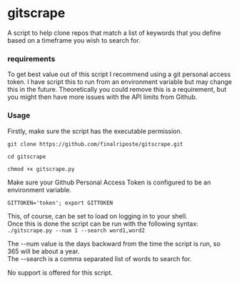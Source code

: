 # gitscrape
A script to help clone repos that match a list of keywords that you define based on a timeframe you wish to search for.

### requirements
To get best value out of this script I recommend using a git personal access token.
I have script this to run from an environment variable but may change this in the future.
Theoretically you could remove this is a requirement, but you might then have more issues with the API limits from Github.

### Usage
Firstly, make sure the script has the executable permission.
```
git clone https://github.com/finalriposte/gitscrape.git
```
```
cd gitscrape
```
```
chmod +x gitscrape.py
```
Make sure your Github Personal Access Token is configured to be an environment variable.  
```
GITTOKEN='token'; export GITTOKEN
```
This, of course, can be set to load on logging in to your shell.  
Once this is done the script can be run with the following syntax:
```./gitscrape.py --num 1 --search word1,word2```

The --num value is the days backward from the time the script is run, so 365 will be about a year.  
The --search is a comma separated list of words to search for.  

No support is offered for this script.

